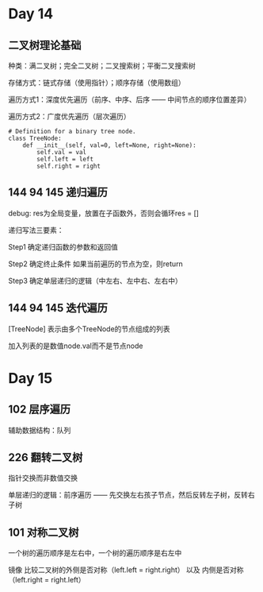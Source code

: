 # Day 14

## 二叉树理论基础

种类：满二叉树；完全二叉树；二叉搜索树；平衡二叉搜索树

存储方式：链式存储（使用指针）；顺序存储（使用数组）

遍历方式1：深度优先遍历（前序、中序、后序 —— 中间节点的顺序位置差异） 

遍历方式2：广度优先遍历（层次遍历）

```
# Definition for a binary tree node.
class TreeNode:
    def __init__(self, val=0, left=None, right=None):
        self.val = val
        self.left = left
        self.right = right
```

## 144 94 145 递归遍历

debug: res为全局变量，放置在子函数外，否则会循环res = [] 

递归写法三要素：

Step1 确定递归函数的参数和返回值

Step2 确定终止条件 如果当前遍历的节点为空，则return

Step3 确定单层递归的逻辑（中左右、左中右、左右中）

## 144 94 145 迭代遍历

[TreeNode] 表示由多个TreeNode的节点组成的列表

加入列表的是数值node.val而不是节点node

# Day 15

## 102 层序遍历

辅助数据结构：队列

## 226 翻转二叉树

指针交换而非数值交换

单层递归的逻辑：前序遍历 —— 先交换左右孩子节点，然后反转左子树，反转右子树

## 101 对称二叉树

一个树的遍历顺序是左右中，一个树的遍历顺序是右左中

镜像 比较二叉树的外侧是否对称（left.left = right.right） 以及 内侧是否对称（left.right = right.left）
